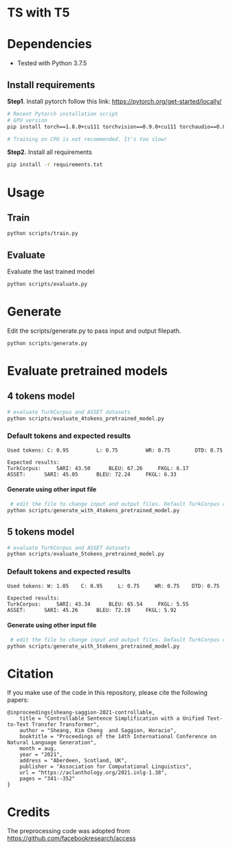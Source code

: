 # TS with T5



# Dependencies



* Tested with Python 3.7.5



## Install requirements

**Step1**. Install pytorch follow this link: https://pytorch.org/get-started/locally/

```bash
# Recent Pytorch installation script
# GPU version
pip install torch==1.8.0+cu111 torchvision==0.9.0+cu111 torchaudio==0.8.0 -f https://download.pytorch.org/whl/torch_stable.html

# Training on CPU is not recommended. It's too slow!
```

**Step2.** Install all requirements

```bash
pip install -r requirements.txt
```



# Usage

## Train

```bash
python scripts/train.py
```

## Evaluate

Evaluate the last trained model

```bash
python scripts/evaluate.py

```

# Generate

Edit the scripts/generate.py to pass input and output filepath.

```python
python scripts/generate.py
```



# Evaluate pretrained models



## 4 tokens model

```python
# evaluate TurkCorpus and ASSET datasets
python scripts/evaluate_4tokens_pretrained_model.py
```

### Default tokens and expected results

```
Used tokens: C: 0.95         L: 0.75         WR: 0.75        DTD: 0.75     

Expected results: 
TurkCorpus: 	SARI: 43.50      BLEU: 67.26     FKGL: 6.17
ASSET: 		SARI: 45.05      BLEU: 72.24     FKGL: 6.33
```

#### Generate using other input file

```python
 # edit the file to change input and output files. Default TurkCorpus complex is used as an example.
python scripts/generate_with_4tokens_pretrained_model.py
```



## 5 tokens model

```python
# evaluate TurkCorpus and ASSET datasets
python scripts/evaluate_5tokens_pretrained_model.py
```

### Default tokens and expected results

```
Used tokens: W: 1.05 	C: 0.95 	L: 0.75 	WR: 0.75 	DTD: 0.75

Expected results: 
TurkCorpus: 	SARI: 43.34 	 BLEU: 65.54 	 FKGL: 5.55 
ASSET: 		SARI: 45.26 	 BLEU: 72.19 	 FKGL: 5.92 
```

#### Generate using other input file

```python
 # edit the file to change input and output files. Default TurkCorpus complex is used as an example.
python scripts/generate_with_5tokens_pretrained_model.py
```





# Citation

If you make use of the code in this repository, please cite the following papers:

```
@inproceedings{sheang-saggion-2021-controllable,
    title = "Controllable Sentence Simplification with a Unified Text-to-Text Transfer Transformer",
    author = "Sheang, Kim Cheng  and Saggion, Horacio",
    booktitle = "Proceedings of the 14th International Conference on Natural Language Generation",
    month = aug,
    year = "2021",
    address = "Aberdeen, Scotland, UK",
    publisher = "Association for Computational Linguistics",
    url = "https://aclanthology.org/2021.inlg-1.38",
    pages = "341--352"
}
```





# Credits

The preprocessing code was adopted from https://github.com/facebookresearch/access
